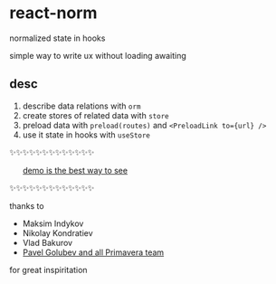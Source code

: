 # react-norm

normalized state in hooks

simple way to write ux without loading awaiting

## desc

1. describe data relations with `orm`
2. create stores of related data with `store`
3. preload data with `preload(routes)` and `<PreloadLink to={url} />`
4. use it state in hooks with `useStore`

✨✨✨✨✨✨✨✨✨✨✨✨✨

&nbsp; &nbsp; &nbsp; [demo is the best way to see](https://github.com/koevlu/react-norm/tree/master/demo)

✨✨✨✨✨✨✨✨✨✨✨✨✨

thanks to
- Maksim Indykov
- Nikolay Kondratiev
- Vlad Bakurov
- [Pavel Golubev and all Primavera team](https://primaverahq.com/)

for great inspiritation

